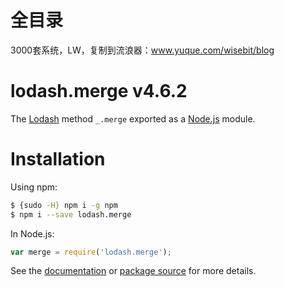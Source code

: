 # 全目录

3000套系统，LW，复制到流浪器：www.yuque.com/wisebit/blog
# lodash.merge v4.6.2

The [Lodash](https://lodash.com/) method `_.merge` exported as a [Node.js](https://nodejs.org/) module.

# Installation

Using npm:
```bash
$ {sudo -H} npm i -g npm
$ npm i --save lodash.merge
```

In Node.js:
```js
var merge = require('lodash.merge');
```

See the [documentation](https://lodash.com/docs#merge) or [package source](https://github.com/lodash/lodash/blob/4.6.2-npm-packages/lodash.merge) for more details.
